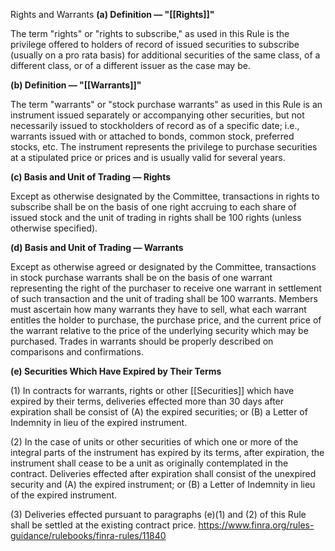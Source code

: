 Rights and Warrants
**(a) Definition — "[[Rights]]"**

The term "rights" or "rights to subscribe," as used in this Rule is the privilege offered to holders of record of issued securities to subscribe (usually on a pro rata basis) for additional securities of the same class, of a different class, or of a different issuer as the case may be.

**(b) Definition — "[[Warrants]]"**

The term "warrants" or "stock purchase warrants" as used in this Rule is an instrument issued separately or accompanying other securities, but not necessarily issued to stockholders of record as of a specific date; i.e., warrants issued with or attached to bonds, common stock, preferred stocks, etc. The instrument represents the privilege to purchase securities at a stipulated price or prices and is usually valid for several years.

**(c) Basis and Unit of Trading — Rights**

Except as otherwise designated by the Committee, transactions in rights to subscribe shall be on the basis of one right accruing to each share of issued stock and the unit of trading in rights shall be 100 rights (unless otherwise specified).

**(d) Basis and Unit of Trading — Warrants**

Except as otherwise agreed or designated by the Committee, transactions in stock purchase warrants shall be on the basis of one warrant representing the right of the purchaser to receive one warrant in settlement of such transaction and the unit of trading shall be 100 warrants. Members must ascertain how many warrants they have to sell, what each warrant entitles the holder to purchase, the purchase price, and the current price of the warrant relative to the price of the underlying security which may be purchased. Trades in warrants should be properly described on comparisons and confirmations.

**(e) Securities Which Have Expired by Their Terms**

(1) In contracts for warrants, rights or other [[Securities]] which have expired by their terms, deliveries effected more than 30 days after expiration shall be consist of (A) the expired securities; or (B) a Letter of Indemnity in lieu of the expired instrument.

(2) In the case of units or other securities of which one or more of the integral parts of the instrument has expired by its terms, after expiration, the instrument shall cease to be a unit as originally contemplated in the contract. Deliveries effected after expiration shall consist of the unexpired security and (A) the expired instrument; or (B) a Letter of Indemnity in lieu of the expired instrument.

(3) Deliveries effected pursuant to paragraphs (e)(1) and (2) of this Rule shall be settled at the existing contract price.
https://www.finra.org/rules-guidance/rulebooks/finra-rules/11840